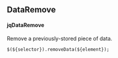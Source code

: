 ## DataRemove
#### jqDataRemove
Remove a previously-stored piece of data.
```
$(${selector}).removeData(${element});
```